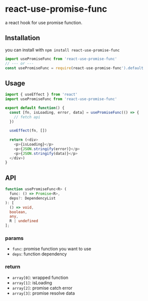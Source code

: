 # react-use-promise-func

a react hook for use promise function.

## Installation

you can install with ```npm install react-use-promise-func```

``` typescript
import usePromiseFunc from 'react-use-promise-func'
// --- or ---
const usePromiseFunc = require(react-use-promise-func').default
```

## Usage

``` typescript
import { useEffect } from 'react'
import usePromiseFunc from 'react-use-promise-func'

export default function() {
  const [fn, isLoading, error, data] = usePromiseFunc(() => {
    // fetch api
  })
  
  useEffect(fn, [])
  
  return (<div>
    <p>{isLoading}</p>
    <p>{JSON.stringify(error)}</p>
    <p>{JSON.stringify(data)}</p>
  </div>)
}

```

## API

``` typescript
function usePromiseFunc<R> (
  func: () => Promise<R>,
  deps?: DependencyList
): [
  () => void,
  boolean,
  any,
  R | undefined
];
```

### params

* ```func```: promise function you want to use
* ```deps```: function dependency

### return

* ```array[0]```: wrapped function
* ```array[1]```: isLoading
* ```array[2]```: promise catch error
* ```array[3]```: promise resolve data
